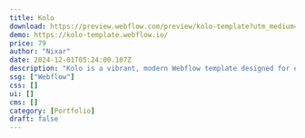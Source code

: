 ```yaml
---
title: Kolo
download: https://preview.webflow.com/preview/kolo-template?utm_medium=preview_link&utm_source=dashboard&utm_content=kolo-template&preview=c381a63fbaea5c94938e55cdd97789c6&workflow=preview
demo: https://kolo-template.webflow.io/
price: 79
author: "Nixar"
date: 2024-12-01T05:24:00.107Z
description: "Kolo is a vibrant, modern Webflow template designed for every type of agency, studio, business, portfolio, and creative website. It offers a modern & professional look, making it the perfect choice for showcasing your works & services."
ssg: ["Webflow"]
css: []
ui: []
cms: []
category: [Portfolio]
draft: false
---
```

